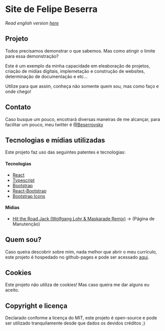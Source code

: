 # Site de Felipe Beserra
_Read english version [here](README.en.md "English README")_


## Projeto

Todos precisamos demonstrar o que sabemos. Mas como atingir o limite para essa demonstração? 

Este é um exemplo da minha capacidade em eleaboração de projetos, criação de mídias digitais, implemetação e construção de websites, determinação de documentação e etc... 

Utilize para que assim, conheça não somente quem sou, mas como faço e onde chego!


## Contato

Caso busque um pouco, encotrará diversas maneiras de me alcançar, para facilitar um pouco, meu twitter é [@Beserrovsky](https://twitter.com/beserrovsky)


## Tecnologias e mídias utilizadas

Este projeto faz uso das seguintes patentes e tecnologias:

#### Tecnologias


- [React](https://pt-br.reactjs.org/)
- [Typescript](https://www.typescriptlang.org/)
- [Bootstrap](https://getbootstrap.com/)
- [React-Bootstrap](https://react-bootstrap.github.io/)
- [Bootstrap Icons](https://icons.getbootstrap.com/)

#### Mídias


- [Hit the Road Jack (Wolfgang Lohr & Maskarade Remix)](https://www.youtube.com/watch?v=MPmD6hFaomk&ab_channel=EDMBot) -> (Página de Manutenção)


## Quem sou?

Caso queira descobrir sobre mim, nada melhor que abrir o meu currículo, este projeto é hospedado no github-pages e pode ser acessado [aqui](https://beserrovsky.github.io/react-curriculum/).


## Cookies

Este projeto não utiliza de cookies!
Mas caso queira me dar alguns eu aceito.


## Copyright e licença

Declarado conforme a licença do MIT, este projeto é open-source e pode ser utilizado tranquilamente desde que dados os devidos créditos ;) 